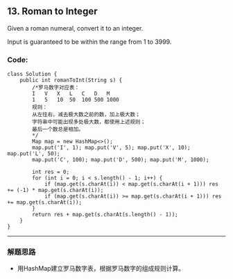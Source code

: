 ## 13. Roman to Integer

Given a roman numeral, convert it to an integer.

Input is guaranteed to be within the range from 1 to 3999.

### Code:
<pre><code>class Solution {
    public int romanToInt(String s) {
        /*罗马数字对应表：
        I   V   X   L   C   D   M
        1   5   10  50  100 500 1000
        规则：
        从左往右，减去极大数之前的数，加上极大数；
        字符串中可能出现多处极大数，都使用上述规则；
        最后一个数总是相加。
        */
        Map<Character, Integer> map = new HashMap<>();
        map.put('I', 1); map.put('V', 5); map.put('X', 10); map.put('L', 50);
        map.put('C', 100); map.put('D', 500); map.put('M', 1000);
        
        int res = 0;
        for (int i = 0; i < s.length() - 1; i++) {
            if (map.get(s.charAt(i)) < map.get(s.charAt(i + 1))) res += (-1) * map.get(s.charAt(i));
            if (map.get(s.charAt(i)) >= map.get(s.charAt(i + 1))) res += map.get(s.charAt(i));
        }
        return res + map.get(s.charAt(s.length() - 1));
    }
}
</code></pre>

***
### 解题思路
* 用HashMap建立罗马数字表，根据罗马数字的组成规则计算。
